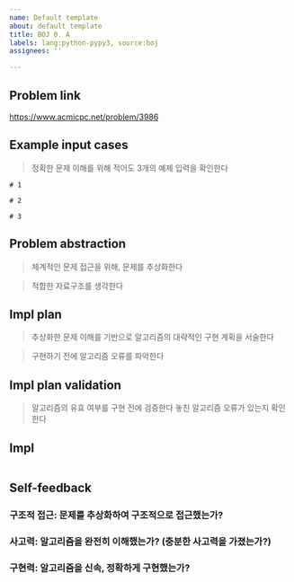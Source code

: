 ```yaml
---
name: Default template
about: default template
title: BOJ 0. A
labels: lang:python-pypy3, source:boj
assignees: ''

---
```


## Problem link

https://www.acmicpc.net/problem/3986

## Example input cases

> 정확한 문제 이해를 위해 적어도 3개의 예제 입력을 확인한다

```
# 1
```

```
# 2
```

```
# 3
```

## Problem abstraction

> 체계적인 문제 접근을 위해, 문제를 추상화한다

> 적합한 자료구조를 생각한다

## Impl plan

> 추상화한 문제 이해를 기반으로 알고리즘의 대략적인 구현 계획을 서술한다

> 구현하기 전에 알고리즘 오류를 파악한다


## Impl plan validation

> 알고리즘의 유효 여부를 구현 전에 검증한다
> 놓친 알고리즘 오류가 있는지 확인한다

## Impl

```py
```

## Self-feedback

### 구조적 접근: 문제를 추상화하여 구조적으로 접근했는가?



### 사고력: 알고리즘을 완전히 이해했는가? (충분한 사고력을 가졌는가?)



### 구현력: 알고리즘을 신속, 정확하게 구현했는가?
